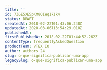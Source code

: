 ```yaml
---
title: ''
id: 7ZGE5XE5pKM8OIWqIkIk4
status: DRAFT
createdAt: 2018-02-22T01:43:06.248Z
updatedAt: 2020-03-06T13:54:29.010Z
publishedAt: 
firstPublishedAt: 2018-02-22T01:44:52.262Z
contentType: frequentlyAskedQuestion
productTeam: VTEX IO
author: authors_24
slug: o-que-significa-publicar-uma-app
legacySlug: o-que-significa-publicar-uma-app
---
```



